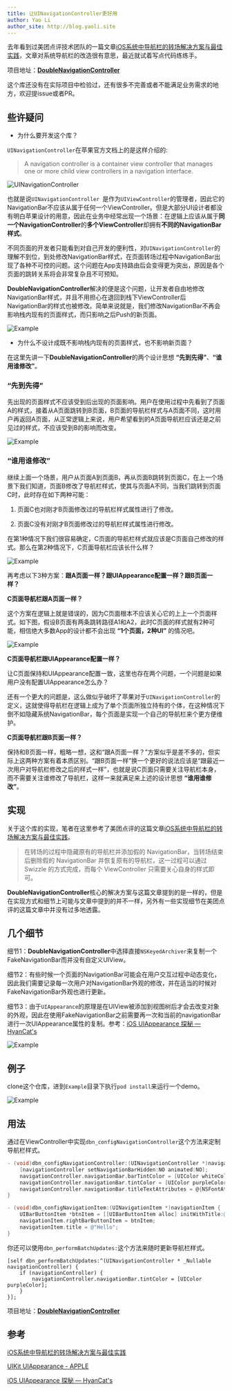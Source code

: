 ```yaml
---
title: 让UINavigationController更好用
author: Yao Li
author_site: http://blog.yaoli.site
---
```


去年看到过美团点评技术团队的一篇文章[iOS系统中导航栏的转场解决方案与最佳实践](https://tech.meituan.com/2018/10/25/navigation-transition-solution-and-best-practice-in-meituan.html)，文章对系统导航栏的改造很有意思，最近就试着写点代码练练手。

项目地址：**[DoubleNavigationController](https://github.com/RyanLeeLY/DoubleNavigationController)**

这个库还没有在实际项目中检验过，还有很多不完善或者不能满足业务需求的地方，欢迎提issue或者PR。

## 些许疑问
* 为什么要开发这个库？

`UINavigationController`在苹果官方文档上的是这样介绍的:

> A navigation controller is a container view controller that manages one or more child view controllers in a navigation interface. 

![UINavigationController](https://docs-assets.developer.apple.com/published/83ef757907/navigation_interface_2x_8f059f7f-2e2f-4c86-8468-7402b7b3cfe0.png)

也就是说`UINavigationController `是作为`UIViewController`的管理者，因此它的NavigationBar不应该从属于任何一个ViewController。但是大部分UI设计者都没有明白苹果设计的用意，因此在业务中经常出现一个场景：在逻辑上应该从属于**同一个NavigationController**的**多个ViewController**却拥有**不同的NavigationBar样式**。

不同页面的开发者只能看到对自己开发的便利性，对`UINavigationController`的理解不到位，到处修改NavigationBar样式，在页面转场过程中NavigationBar出现了各种不可控的问题。这个问题在App支持路由后会变得更为突出，原因是各个页面的跳转关系将会非常复杂且不可预知。

**DoubleNavigationController**解决的便是这个问题，让开发者自由地修改NavigationBar样式，并且不用担心在退回到栈下ViewController后NavigationBar的样式也被修改。简单来说就是，我们修改NavigationBar不再会影响栈内现有的页面样式，而只影响之后Push的新页面。

![Example](https://github.com/RyanLeeLY/DoubleNavigationController/blob/master/Resource/architecture.jpeg)

* 为什么不设计成既不影响栈内现有的页面样式，也不影响新页面？

在这里先讲一下**DoubleNavigationController**的两个设计思想 **“先到先得”**、**“谁用谁修改”**。

### “先到先得”
先出现的页面样式不应该受到后出现的页面影响。用户在使用过程中先看到了页面A的样式，接着从A页面跳转到B页面，B页面的导航栏样式与A页面不同，这时用户再返回A页面，从正常逻辑上来说，用户希望看到的A页面导航栏应该还是之前见过的样式，不应该受到B的影响而改变。

![Example](https://github.com/RyanLeeLY/DoubleNavigationController/blob/master/Resource/001.jpeg)

### “谁用谁修改”
继续上面一个场景，用户从页面A到页面B，再从页面B跳转到页面C，在上一个场景下我们知道，页面B修改了导航栏样式，使其与页面A不同，当我们跳转到页面C时，此时存在如下两种可能：

1. 页面C也对刚才B页面修改过的导航栏样式属性进行了修改。

2. 页面C没有对刚才B页面修改过的导航栏样式属性进行修改。

在第1种情况下我们很容易确定，C页面的导航栏样式就应该是C页面自己修改的样式。那么在第2种情况下，C页面导航栏应该长什么样？

![Example](https://github.com/RyanLeeLY/DoubleNavigationController/blob/master/Resource/002.jpeg)

再考虑以下3种方案：**跟A页面一样？跟UIAppearance配置一样？跟B页面一样？**

**C页面导航栏跟A页面一样？**

这个方案在逻辑上就是错误的，因为C页面根本不应该关心它的上上一个页面样式。如下图，假设B页面有两条跳转路径A1和A2，此时C页面的样式就有2种可能，相信绝大多数App的设计都不会出现 **“1个页面，2种UI”** 的情况吧。

![Example](https://github.com/RyanLeeLY/DoubleNavigationController/blob/master/Resource/003.jpeg)

**C页面导航栏跟UIAppearance配置一样？**

让C页面保持和UIAppearance配置一致，这里也存在两个问题，一个问题是如果用户没有配置UIAppearance怎么办？

还有一个更大的问题是，这么做似乎破坏了苹果对于`UINavigationController`的定义，这就使得导航栏在逻辑上成为了单个页面所独立持有的个体，在这种情况下倒不如隐藏系统NavigationBar，每个页面是实现一个自己的导航栏来个更方便维护。

**C页面导航栏跟B页面一样？**

保持和B页面一样，粗略一想，这和“跟A页面一样？”方案似乎是差不多的，但实际上这两种方案有着本质区别。“跟B页面一样”换一个更好的说法应该是“跟最近一次用户对导航栏修改之后的样式一样”，也就是说C页面只需要关注导航栏本身，而不需要关注谁修改了导航栏，这样一来就满足来上述的设计思想 **“谁用谁修改”**。

## 实现

关于这个库的实现，笔者在这里参考了美团点评的这篇文章[iOS系统中导航栏的转场解决方案与最佳实践](https://tech.meituan.com/2018/10/25/navigation-transition-solution-and-best-practice-in-meituan.html)。

> 在转场的过程中隐藏原有的导航栏并添加假的 NavigationBar，当转场结束后删除假的 NavigationBar 并恢复原有的导航栏，这一过程可以通过 Swizzle 的方式完成，而每个 ViewController 只需要关心自身的样式即可。

**DoubleNavigationController**核心的解决方案与这篇文章提到的是一样的，但是在实现方式和细节上可能与文章中提到的并不一样，另外有一些实现细节在美团点评的这篇文章中并没有过多地透露。

## 几个细节

细节1：**DoubleNavigationController**中选择直接`NSKeyedArchiver`来复制一个FakeNavigationBar而并没有自定义UIView。

细节2：有些时候一个页面的NavigationBar可能会在用户交互过程中动态变化，因此我们需要记录每一次用户对NavigationBar外观的修改，并在适当的时候对FakeNavigationBar外观也进行更新。

细节3：由于`UIAppearance`的原理是在UIView被添加到视图树后才会去改变对象的外观，因此在使用FakeNavigationBar之前需要再一次和当前的navigationBar进行一次UIAppearance属性的复制。参考：[iOS UIAppearance 探秘 — HyanCat's](https://hyancat.com/posts/2016/04/13/UIAppearance/)

![Example](https://github.com/RyanLeeLY/DoubleNavigationController/blob/master/Resource/hf5r9.png)

## 例子

clone这个仓库，进到`Example`目录下执行`pod install`来运行一个demo。

![Example](https://github.com/RyanLeeLY/DoubleNavigationController/blob/master/Resource/example_high.gif)

## 用法

通过在ViewController中实现`dbn_configNavigationController`这个方法来定制导航栏样式。

```objective-c
- (void)dbn_configNavigationController:(UINavigationController *)navigationController {
    [navigationController setNavigationBarHidden:NO animated:NO];
    navigationController.navigationBar.barTintColor = [UIColor whiteColor];
    navigationController.navigationBar.tintColor = [UIColor purpleColor];
    navigationController.navigationBar.titleTextAttributes = @{NSFontAttributeName: [UIFont systemFontOfSize:20], NSForegroundColorAttributeName: [UIColor redColor]};
}

- (void)dbn_configNavigationItem:(UINavigationItem *)navigationItem {
    UIBarButtonItem *btnItem = [[UIBarButtonItem alloc] initWithTitle:@"Next" style:UIBarButtonItemStylePlain target:self action:@selector(eventFromButton:)];
    navigationItem.rightBarButtonItem = btnItem;
    navigationItem.title = @"Hello";
}
```

你还可以使用`dbn_performBatchUpdates:`这个方法来随时更新导航栏样式。

```
[self dbn_performBatchUpdates:^(UINavigationController * _Nullable navigationController) {
    if (navigationController) {
        navigationController.navigationBar.tintColor = [UIColor purpleColor];
    }
}];
```

项目地址：**[DoubleNavigationController](https://github.com/RyanLeeLY/DoubleNavigationController)**

## 参考

[iOS系统中导航栏的转场解决方案与最佳实践](https://tech.meituan.com/2018/10/25/navigation-transition-solution-and-best-practice-in-meituan.html)

[UIKit UIAppearance - APPLE](https://developer.apple.com/documentation/uikit/uiappearance)

[iOS UIAppearance 探秘 — HyanCat's](https://hyancat.com/posts/2016/04/13/UIAppearance/)


